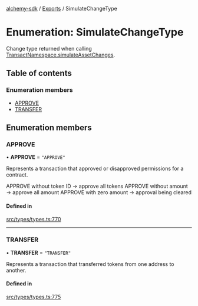[alchemy-sdk](../README.md) / [Exports](../modules.md) / SimulateChangeType

# Enumeration: SimulateChangeType

Change type returned when calling [TransactNamespace.simulateAssetChanges](../classes/TransactNamespace.md#simulateassetchanges).

## Table of contents

### Enumeration members

- [APPROVE](SimulateChangeType.md#approve)
- [TRANSFER](SimulateChangeType.md#transfer)

## Enumeration members

### APPROVE

• **APPROVE** = `"APPROVE"`

Represents a transaction that approved or disapproved permissions for a
contract.

APPROVE without token ID → approve all tokens
APPROVE without amount → approve all amount
APPROVE with zero amount → approval being cleared

#### Defined in

[src/types/types.ts:770](https://github.com/alchemyplatform/alchemy-sdk-js/blob/70f9997/src/types/types.ts#L770)

___

### TRANSFER

• **TRANSFER** = `"TRANSFER"`

Represents a transaction that transferred tokens from one address to another.

#### Defined in

[src/types/types.ts:775](https://github.com/alchemyplatform/alchemy-sdk-js/blob/70f9997/src/types/types.ts#L775)

